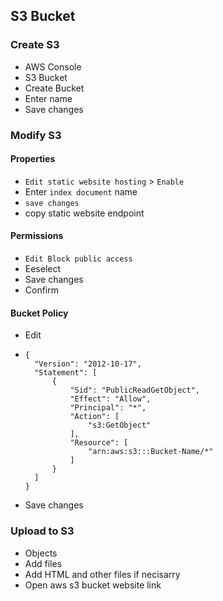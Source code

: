 ## S3 Bucket

### Create S3
- AWS Console
- S3 Bucket
- Create Bucket
- Enter name
- Save changes

### Modify S3
#### Properties
- `Edit static website hosting` > `Enable`
- Enter `index document` name
- `save changes`
- copy static website endpoint
#### Permissions
- `Edit Block public access`
- Eeselect
- Save changes 
- Confirm
#### Bucket Policy
- Edit
- ```
  {
    "Version": "2012-10-17",
    "Statement": [
    	{
        	"Sid": "PublicReadGetObject",
        	"Effect": "Allow",
        	"Principal": "*",
        	"Action": [
            	"s3:GetObject"
        	],
        	"Resource": [
                "arn:aws:s3:::Bucket-Name/*"
        	]
    	}
    ]
  } 
- Save changes
### Upload to S3
- Objects
- Add files
- Add HTML and other files if necisarry
- Open aws s3 bucket website link
